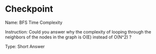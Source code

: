 # Checkpoint

Name: BFS Time Complexity

Instruction: Could you answer why the complexity of looping through the neighbors of the nodes in the graph is O\(E\) instead of O\(N^2\) ?

Type: Short Answer

